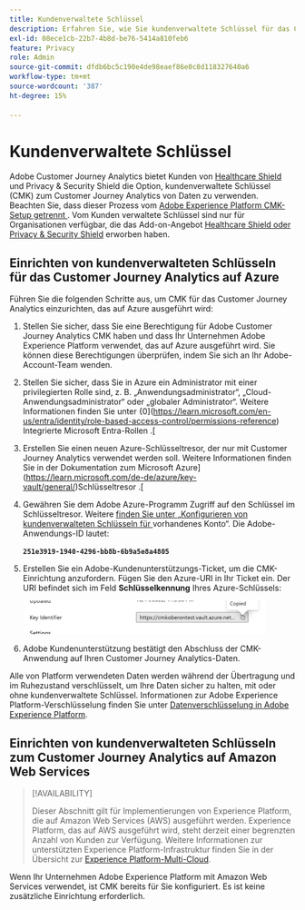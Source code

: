 ```yaml
---
title: Kundenverwaltete Schlüssel
description: Erfahren Sie, wie Sie kundenverwaltete Schlüssel für das Customer Journey Analytics einrichten.
exl-id: 08ece1cb-22b7-4b8d-be76-5414a810feb6
feature: Privacy
role: Admin
source-git-commit: dfdb6bc5c190e4de98eaef86e0c8d118327640a6
workflow-type: tm+mt
source-wordcount: '387'
ht-degree: 15%

---
```


# Kundenverwaltete Schlüssel

Adobe Customer Journey Analytics bietet Kunden von [Healthcare Shield](https://www.adobe.com/trust/compliance/hipaa-ready.html) und Privacy &amp; Security Shield die Option, kundenverwaltete Schlüssel (CMK) zum Customer Journey Analytics von Daten zu verwenden. Beachten Sie, dass dieser Prozess vom [Adobe Experience Platform CMK-Setup getrennt ](https://experienceleague.adobe.com/en/docs/experience-platform/landing/governance-privacy-security/customer-managed-keys/overview). Vom Kunden verwaltete Schlüssel sind nur für Organisationen verfügbar, die das Add-on-Angebot [Healthcare Shield oder Privacy &amp; Security Shield](https://experienceleague.adobe.com/de/docs/events/customer-data-management-voices-recordings/governance/healthcare-shield) erworben haben.

## Einrichten von kundenverwalteten Schlüsseln für das Customer Journey Analytics auf Azure

Führen Sie die folgenden Schritte aus, um CMK für das Customer Journey Analytics einzurichten, das auf Azure ausgeführt wird:

1. Stellen Sie sicher, dass Sie eine Berechtigung für Adobe Customer Journey Analytics CMK haben und dass Ihr Unternehmen Adobe Experience Platform verwendet, das auf Azure ausgeführt wird. Sie können diese Berechtigungen überprüfen, indem Sie sich an Ihr Adobe-Account-Team wenden.
1. Stellen Sie sicher, dass Sie in Azure ein Administrator mit einer privilegierten Rolle sind, z. B. „Anwendungsadministrator“, „Cloud-Anwendungsadministrator“ oder „globaler Administrator“. Weitere Informationen finden Sie unter {0](https://learn.microsoft.com/en-us/entra/identity/role-based-access-control/permissions-reference) Integrierte Microsoft Entra-Rollen .[
1. Erstellen Sie einen neuen Azure-Schlüsseltresor, der nur mit Customer Journey Analytics verwendet werden soll. Weitere Informationen finden Sie in der Dokumentation zum Microsoft Azure](https://learn.microsoft.com/de-de/azure/key-vault/general/)Schlüsseltresor .[
1. Gewähren Sie dem Adobe Azure-Programm Zugriff auf den Schlüssel im Schlüsseltresor. Weitere [ finden Sie unter „Konfigurieren von kundenverwalteten Schlüsseln für ](https://learn.microsoft.com/de-de/azure/storage/common/customer-managed-keys-configure-cross-tenant-existing-account?toc=%2Fazure%2Fstorage%2Fblobs%2Ftoc.json&amp;tabs=powershell-preview%2Cazure-portal#the-customer-grants-the-service-providers-app-access-to-the-key-in-the-key-vault) vorhandenes Konto“. Die Adobe-Anwendungs-ID lautet:

   **`251e3919-1940-4296-bb8b-6b9a5e8a4805`**

1. Erstellen Sie ein Adobe-Kundenunterstützungs-Ticket, um die CMK-Einrichtung anzufordern. Fügen Sie den Azure-URI in Ihr Ticket ein. Der URI befindet sich im Feld **Schlüsselkennung** Ihres Azure-Schlüssels:

   ![Schlüsselkennungsfelder, die den URI für https://cmkoberontest.vault.azure.net anzeigen](assets/key-identifier.png)

1. Adobe Kundenunterstützung bestätigt den Abschluss der CMK-Anwendung auf Ihren Customer Journey Analytics-Daten.

Alle von Platform verwendeten Daten werden während der Übertragung und im Ruhezustand verschlüsselt, um Ihre Daten sicher zu halten, mit oder ohne kundenverwaltete Schlüssel. Informationen zur Adobe Experience Platform-Verschlüsselung finden Sie unter [Datenverschlüsselung in Adobe Experience Platform](https://experienceleague.adobe.com/en/docs/experience-platform/landing/governance-privacy-security/encryption).

## Einrichten von kundenverwalteten Schlüsseln zum Customer Journey Analytics auf Amazon Web Services

>[!AVAILABILITY]
>
>Dieser Abschnitt gilt für Implementierungen von Experience Platform, die auf Amazon Web Services (AWS) ausgeführt werden. Experience Platform, das auf AWS ausgeführt wird, steht derzeit einer begrenzten Anzahl von Kunden zur Verfügung. Weitere Informationen zur unterstützten Experience Platform-Infrastruktur finden Sie in der Übersicht zur [Experience Platform-Multi-Cloud](https://experienceleague.adobe.com/en/docs/experience-platform/landing/multi-cloud).

Wenn Ihr Unternehmen Adobe Experience Platform mit Amazon Web Services verwendet, ist CMK bereits für Sie konfiguriert. Es ist keine zusätzliche Einrichtung erforderlich.
